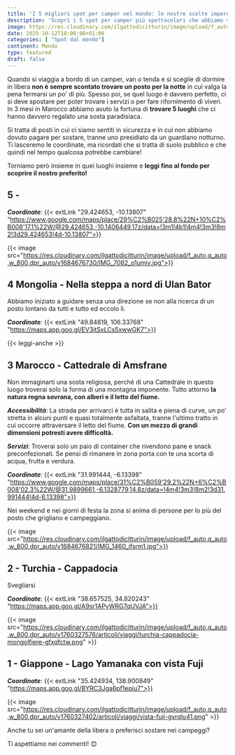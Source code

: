 ```yaml
---
title: 'I 5 migliori spot per camper nel mondo: le nostre scelte imperdibili'
description: 'Scopri i 5 spot per camper più spettacolari che abbiamo visitato in giro per il mondo. Paesaggi mozzafiato, natura incontaminata e libertà on the road.'
image: https://res.cloudinary.com/ilgattodicitturin/image/upload/f_auto,q_auto,w_800,dpr_auto/v1760327346/articoli/viaggi/5-migliori-spot-mondo-nuaqytzf.png
date: 2025-10-12T10:00:00+01:00
categories: [ "Spot dal mondo"]
continent: Mondo
type: featured
draft: false 
---
```


Quando si viaggia a bordo di un camper, van o tenda e si sceglie di dormire in libera **non è sempre scontato trovare un posto per la notte** in cui valga la pena fermarsi un po' di più. 
Spesso poi, se quel luogo è davvero perfetto, ci si deve spostare per poter trovare i servizi o per fare rifornimento di viveri. 
In 3 mesi in Marocco abbiamo avuto la fortuna di **trovare 5 luoghi** che ci hanno davvero regalato una sosta paradisiaca. 

Si tratta di posti in cui ci siamo sentiti in sicurezza e in cui non abbiamo dovuto pagare per sostare, tranne uno presidiato da un guardiano notturno. 
Ti lasceremo <!-- la mappa con --> le coordinate, ma ricordati che si tratta di suolo pubblico e che quindi nel tempo qualcosa potrebbe cambiare!

Torniamo però insieme in quei luoghi insieme e **leggi fino al fondo per scoprire il nostro preferito!**

## 5 - 


**_Coordinate_**: {{< extLink "29.424653, -10.13807" "https://www.google.com/maps/place/29%C2%B025'28.8%22N+10%C2%B008'17.1%22W/@29.424653,-10.1406449,17z/data=!3m1!4b1!4m4!3m3!8m2!3d29.424653!4d-10.13807">}}


{{< image src="https://res.cloudinary.com/ilgattodicitturin/image/upload/f_auto,q_auto,w_800,dpr_auto/v1684676730/IMG_7082_o1umiy.jpg">}}

## 4 Mongolia - Nella steppa a nord di Ulan Bator
Abbiamo iniziato a guidare senza una direzione se non alla ricerca di un posto lontano da tutti e tutto ed eccolo lì.

**_Coordinate_**: {{< extLink "49.84819, 106.33768" "https://maps.app.goo.gl/EV3itSxLCs5xwwGK7">}}

{{< leggi-anche >}}

## 3 Marocco - Cattedrale di Amsfrane
Non immaginarti una sosta religiosa, perché di una Cattedrale in questo luogo troverai solo la forma di una montagna imponente. Tutto attorno **la natura regna sovrana, con alberi e il letto del fiume.**

**_Accessibilità_**: La strada per arrivarci è tutta in salita e piena di curve, un po' stretta in alcuni punti e quasi totalmente asfaltata, tranne l'ultimo tratto in cui occorre attraversare il letto del fiume. 
**Con un mezzo di grandi dimensioni potresti avere difficoltà.**

**_Servizi_**: Troverai solo un paio di container che rivendono pane e snack preconfezionati. Se pensi di rimanere in zona porta con te una scorta di acqua, frutta e verdura. 

**_Coordinate_**: {{< extLink "31.991444, -6.13398" "https://www.google.com/maps/place/31%C2%B059'29.2%22N+6%C2%B008'02.3%22W/@31.9899661,-6.1328779,14.8z/data=!4m4!3m3!8m2!3d31.991444!4d-6.13398">}}

Nei weekend e nei giorni di festa la zona si anima di persone per lo più del posto che grigliano e campeggiano. 

{{< image src="https://res.cloudinary.com/ilgattodicitturin/image/upload/f_auto,q_auto,w_800,dpr_auto/v1684676821/IMG_1460_ifsrm1.jpg">}}

## 2 - Turchia - Cappadocia

Svegliarsi 

**_Coordinate_**: {{< extLink "38.657525, 34.820243" "https://maps.app.goo.gl/A9sr1APyWRG7qUVJA">}}

{{< image src="https://res.cloudinary.com/ilgattodicitturin/image/upload/f_auto,q_auto,w_800,dpr_auto/v1760327576/articoli/viaggi/turchia-cappadocia-mongolfiere-gfxqfctw.png" >}}

## 1 - Giappone - Lago Yamanaka con vista Fuji

**_Coordinate_**: {{< extLink "35.424934, 138.900849" "https://maps.app.goo.gl/BYRC3Jga6pf1epiu7">}}

{{< image src="https://res.cloudinary.com/ilgattodicitturin/image/upload/f_auto,q_auto,w_800,dpr_auto/v1760327402/articoli/viaggi/vista-fuji-gvrqlu41.png" >}}

Anche tu sei un'amante della libera o preferisci sostare nei campeggi?

Ti aspettiamo nei commenti! 😊